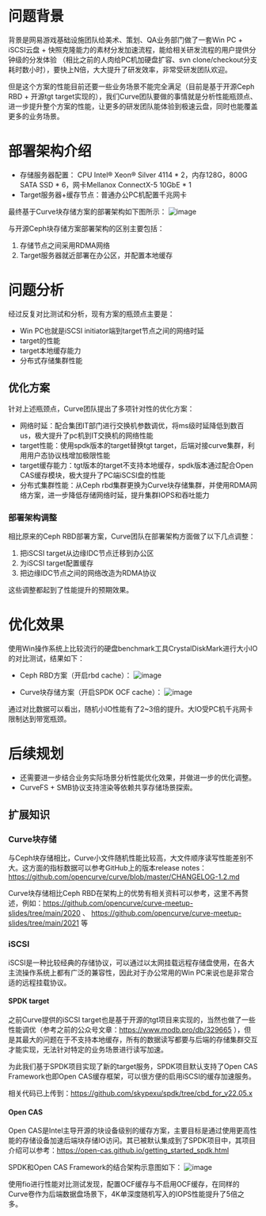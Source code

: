 # 问题背景

背景是网易游戏基础设施团队给美术、策划、QA业务部门做了一套Win PC + iSCSI云盘 + 快照克隆能力的素材分发加速流程，能给相关研发流程的用户提供分钟级的分发体验 （相比之前的人肉给PC机加硬盘扩容、svn clone/checkout分支耗时数小时），要快上N倍，大大提升了研发效率，非常受研发团队欢迎。

但是这个方案的性能目前还要一些业务场景不能完全满足（目前是基于开源Ceph RBD + 开源tgt target实现的），我们Curve团队要做的事情就是分析性能瓶颈点、进一步提升整个方案的性能，让更多的研发团队能体验到极速云盘，同时也能覆盖更多的业务场景。


# 部署架构介绍

- 存储服务器配置： CPU Intel® Xeon® Silver 4114 \* 2，内存128G，800G SATA SSD \* 6，网卡Mellanox ConnectX-5 10GbE \* 1
- Target服务器+缓存节点：普通办公PC机配置千兆网卡

最终基于Curve块存储方案的部署架构如下图所示：
![image](./image/arch.png)

与开源Ceph块存储方案部署架构的区别主要包括：
1. 存储节点之间采用RDMA网络
2. Target服务器就近部署在办公区，并配置本地缓存

# 问题分析

经过反复对比测试和分析，现有方案的瓶颈点主要是：
- Win PC也就是iSCSI initiator端到target节点之间的网络时延
- target的性能
- target本地缓存能力
- 分布式存储集群性能


## 优化方案

针对上述瓶颈点，Curve团队提出了多项针对性的优化方案：
- 网络时延：配合集团IT部门进行交换机参数调优，将ms级时延降低到数百us，极大提升了pc机到IT交换机的网络性能
- target性能：使用spdk版本的target替换tgt target，后端对接curve集群，利用用户态协议栈增加极限性能
- target缓存能力：tgt版本的target不支持本地缓存，spdk版本通过配合Open CAS缓存模块，极大提升了PC端iSCSI盘的性能
- 分布式集群性能：从Ceph rbd集群更换为Curve块存储集群，并使用RDMA网络方案，进一步降低存储网络时延，提升集群IOPS和吞吐能力

### 部署架构调整
相比原来的Ceph RBD部署方案，Curve团队在部署架构方面做了以下几点调整：
1.  把iSCSI target从边缘IDC节点迁移到办公区
2.  为iSCSI target配置缓存
3.  把边缘IDC节点之间的网络改造为RDMA协议

这些调整都起到了性能提升的预期效果。



# 优化效果

使用Win操作系统上比较流行的硬盘benchmark工具CrystalDiskMark进行大小IO的对比测试，结果如下：

- Ceph RBD方案（开启rbd cache）：
![image](./image/perf-ceph.jpg)

- Curve块存储方案（开启SPDK OCF cache）：
![image](./image/perf-curve.png)

通过对比数据可以看出，随机小IO性能有了2~3倍的提升。大IO受PC机千兆网卡限制达到带宽瓶颈。

# 后续规划

- 还需要进一步结合业务实际场景分析性能优化效果，并做进一步的优化调整。
- CurveFS + SMB协议支持渲染等依赖共享存储场景探索。


## 扩展知识

### Curve块存储

与Ceph块存储相比，Curve小文件随机性能比较高，大文件顺序读写性能差别不大。这方面的指标数据可以参考GitHub上的版本release notes：https://github.com/opencurve/curve/blob/master/CHANGELOG-1.2.md

Curve块存储相比Ceph RBD在架构上的优势有相关资料可以参考，这里不再赘述，例如：https://github.com/opencurve/curve-meetup-slides/tree/main/2020 、 https://github.com/opencurve/curve-meetup-slides/tree/main/2021 等


### iSCSI
iSCSI是一种比较经典的存储协议，可以通过以太网挂载远程存储盘使用，在各大主流操作系统上都有广泛的兼容性，因此对于办公常用的Win PC来说也是非常合适的远程挂载协议。


#### SPDK target

之前Curve提供的iSCSI target也是基于开源的tgt项目来实现的，当然也做了一些性能调优（参考之前的公众号文章：https://www.modb.pro/db/329665 ），但是其最大的问题在于不支持本地缓存，所有的数据读写都要与后端的存储集群交互才能实现，无法针对特定的业务场景进行读写加速。

为此我们基于SPDK项目实现了新的target服务，SPDK项目默认支持了Open CAS Framework也即Open CAS缓存框架，可以很方便的启用iSCSI的缓存加速服务。

相关代码已上传到：https://github.com/skypexu/spdk/tree/cbd_for_v22.05.x



#### Open CAS

Open CAS是Intel主导开源的块设备级别的缓存方案，主要目标是通过使用更高性能的存储设备加速后端块存储IO访问。其已被默认集成到了SPDK项目中，其项目介绍可以参考：https://open-cas.github.io/getting_started_spdk.html

SPDK和Open CAS Framework的结合架构示意图如下：
![image](./image/spdk_software_stack_layers.jpg)


使用fio进行性能对比测试发现，配置OCF缓存与不启用OCF缓存，在同样的Curve卷作为后端数据盘场景下，4K单深度随机写入的IOPS性能提升了5倍之多。

